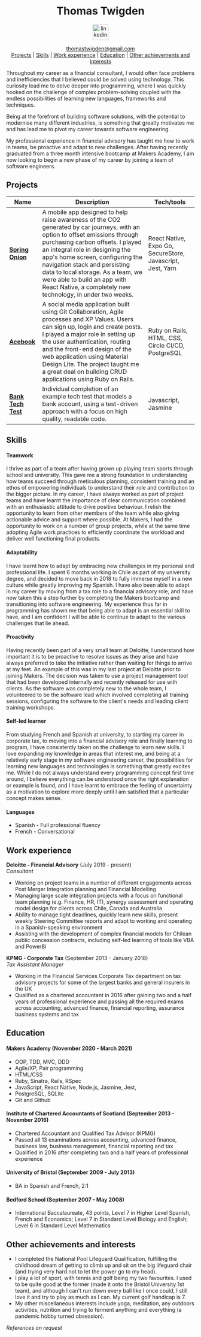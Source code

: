 <div align="center">

# Thomas Twigden

<a href='https://www.linkedin.com/in/thomas-twigden-01336232/'>
<img src="https://www.iconfinder.com/data/icons/free-social-icons/67/linkedin_circle_color-512.png" alt="linkedin" hspace="50" height="42" width="42"></a>

thomastwigden@gmail.com</br>
[Projects](#projects) | [Skills](#skills) | [Work experience](#work-experience) | [Education](#education) | [Other achievements and interests](#other-achievements-and-interests)

</div>

Throughout my career as a financial consultant, I would often face problems and inefficiencies that I believed could be solved using technology. This curiosity lead me to delve deeper into programming, where I was quickly hooked on the challenge of complex problem-solving coupled with the endless possibilities of learning new languages, frameworks and techniques.

Being at the forefront of building software solutions, with the potential to modernise many different industries, is something that greatly motivates me and has lead me to pivot my career towards software engineering.

My professional experience in financial advisory has taught me how to work in teams, be proactive and adapt to new challenges. After having recently graduated from a three month intensive bootcamp at Makers Academy, I am now looking to begin a new phase of my career by joining a team of software engineers.

## Projects

| Name                         | Description       | Tech/tools        |
| ---------------------------- | ----------------- | ----------------- |
| **[Spring Onion](https://github.com/twigz826/SmellsLikeGreenSpirit)** | A mobile app designed to help raise awareness of the CO2 generated by car journeys, with an option to offset emissions through purchasing carbon offsets. I played an integral role in designing the app's home screen, configuring the navigation stack and persisting data to local storage. As a team, we were able to build an app with React Native, a completely new technology, in under two weeks. | React Native, Expo Go, SecureStore, Javascript, Jest, Yarn |
| **[Acebook](https://github.com/twigz826/acebook-hemoglobin-trotters)** | A social media application built using Git Collaboration, Agile processes and XP Values. Users can sign up, login and create posts. I played a major role in setting up the user authentication, routing and the front-end design of the web application using Material Design Lite. The project taught me a great deal on building CRUD applications using Ruby on Rails.| Ruby on Rails, HTML, CSS, Circle CI/CD, PostgreSQL |
| **[Bank Tech Test](https://github.com/twigz826/bankjs-tech-test)** | Individual completion of an example tech test that models a bank account, using a test-driven approach with a focus on high quality, readable code.| Javascript, Jasmine |

## Skills

#### Teamwork

I thrive as part of a team after having grown up playing team sports through school and university. This gave me a strong foundation in understanding how teams succeed through meticulous planning, consistent training and an ethos of empowering individuals to understand their role and contribution to the bigger picture. In my career, I have always worked as part of project teams and have learnt the importance of clear communication combined with an enthusiastic attitude to drive positive behaviour. I relish the opportunity to learn from other members of the team while also giving actionable advice and support where possible. At Makers, I had the opportunity to work on a number of group projects, while at the same time adopting Agile work practices to efficiently coordinate the workload and deliver well functioning final products.

#### Adaptability

I have learnt how to adapt by embracing new challenges in my personal and professional life. I spent 6 months working in Chile as part of my university degree, and decided to move back in 2018 to fully immerse myself in a new culture while greatly improving my Spanish. I have also been able to adapt in my career by moving from a tax role to a financial advisory role, and have now taken this a step further by completing the Makers bootcamp and transitioning into software engineering. My experience thus far in programming has shown me that being able to adapt is an essential skill to have, and I am confident I will be able to continue to adapt to the various challenges that lie ahead.

#### Proactivity

Having recently been part of a very small team at Deloitte, I understand how important it is to be proactive to resolve issues as they arise and have always preferred to take the initiative rather than waiting for things to arrive at my feet. An example of this was in my last project at Deloitte prior to joining Makers. The decision was taken to use a project management tool that had been developed internally and recently released for use with clients. As the software was completely new to the whole team, I volunteered to be the software lead which involved completing all training sessions, configuring the software to the client's needs and leading client training workshops.

#### Self-led learner

From studying French and Spanish at university, to starting my career in corporate tax, to moving into a financial advisory role and finally learning to program, I have consistently taken on the challenge to learn new skills. I love expanding my knowledge in areas that interest me, and being at a relatively early stage in my software engineering career, the possibilities for learning new languages and technologies is something that greatly excites me. While I do not always understand every programming concept first time around, I believe everything can be understood once the right explanation or example is found, and I have learnt to embrace the feeling of uncertainty as a motivation to explore more deeply until I am satisfied that a particular concept makes sense.

#### Languages

- Spanish - Full professional fluency
- French - Conversational

## Work experience

**Deloitte - Financial Advisory** (July 2019 - present)  
_Consultant_

- Working on project teams in a number of different engagements across Post Merger Integration planning and Financial Modelling
- Managing large scale integration projects with a focus on functional team planning (e.g. Finance, HR, IT), synergy assessment and operating model design for clients across Chile, Canada and Australia
- Ability to manage tight deadlines, quickly learn new skills, present weekly Steering Committee reports and adapt to working and operating in a Spanish-speaking environment
- Assisting with the development of complex financial models for Chilean public concession contracts, including self-led learning of tools like VBA and PowerBi

**KPMG - Corporate Tax** (September 2013 - January 2018)  
_Tax Assistant Manager_

- Working in the Financial Services Corporate Tax department on tax advisory projects for some of the largest banks and general insurers in the UK
- Qualified as a chartered accountant in 2016 after gaining two and a half years of professional experience and passing all the required exams across accounting, advanced finance, financial reporting, assurance business systems and tax


## Education

#### Makers Academy (November 2020 - March 2021)

- OOP, TDD, MVC, DDD
- Agile/XP, Pair programming
- HTML/CSS
- Ruby, Sinatra, Rails, RSpec
- JavaScript, React Native, Node.js, Jasmine, Jest,
- PostgreSQL, SQLite
- Git and Github

#### Institute of Chartered Accountants of Scotland (September 2013 - November 2016)

- Chartered Accountant and Qualified Tax Advisor (KPMG)
- Passed all 13 examinations across accounting, advanced finance, business law, business management, financial reporting and tax
- Qualified in 2016 after completing two and a half years of professional experience

#### University of Bristol (September 2009 - July 2013)

- BA in Spanish and French, 2:1

#### Bedford School (September 2007 - May 2008)

- International Baccalaureate, 43 points, Level 7 in Higher Level Spanish, French and Economics; Level 7 in Standard Level Biology and English; Level 6 in Standard Level Mathematics

## Other achievements and interests

- I completed the National Pool Lifeguard Qualification, fulfilling the childhood dream of getting to climb up and sit on the big lifeguard chair (and trying very hard not to let the power go to my head).
- I play a lot of sport, with tennis and golf being my two favourites. I used to be quite good at the former (made it onto the Bristol University 1st team), and although I can't run down every ball like I once could, I still love it and try to play as much as I can. My current golf handicap is 7.
- My other miscellaneous interests include yoga, meditation, any outdoors activities, nutrition and trying to ferment anything and everything (a pandemic hobby turned obsession).

_References on request_
